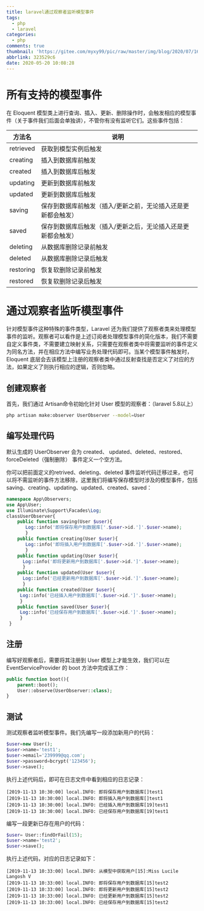 ```yaml
---
title: laravel通过观察者监听模型事件
tags:
  - php
  - laravel
categories:
  - php
comments: true
thumbnail: 'https://gitee.com/myxy99/pic/raw/master/img/blog/2020/07/16/20200716100937.png'
abbrlink: 323529c6
date: 2020-05-20 10:08:28
---
```


# 所有支持的模型事件

在 Eloquent 模型类上进行查询、插入、更新、删除操作时，会触发相应的模型事件（关于事件我们后面会单独讲），不管你有没有监听它们。这些事件包括：

|  方法名   | 说明  |
|  ----  | ----  |
| retrieved  | 获取到模型实例后触发 |
| creating  | 插入到数据库前触发 |
|created |插入到数据库后触发|
|updating |更新到数据库前触发|
|updated |更新到数据库后触发|
|saving |保存到数据库前触发（插入/更新之前，无论插入还是更新都会触发）|
|saved |保存到数据库后触发（插入/更新之后，无论插入还是更新都会触发）|
|deleting |从数据库删除记录前触发|
|deleted |从数据库删除记录后触发|
|restoring |恢复软删除记录前触发|
|restored |恢复软删除记录后触发|

# 通过观察者监听模型事件

针对模型事件这种特殊的事件类型，Laravel 还为我们提供了观察者类来处理模型事件的监听。观察者可以看作是上述订阅者处理模型事件的简化版本，我们不需要自定义事件类，不需要建立映射关系，只需要在观察者类中将需要监听的事件定义为同名方法，并在相应方法中编写业务处理代码即可。当某个模型事件触发时，Eloquent 底层会去该模型上注册的观察者类中通过反射查找是否定义了对应的方法，如果定义了则执行相应的逻辑，否则忽略。

## 创建观察者

首先，我们通过 Artisan命令初始化针对 User 模型的观察者：（laravel 5.8以上）

```sh
php artisan make:observer UserObserver --model=User

```

## 编写处理代码

默认生成的 UserObserver 会为 created、 updated、deleted、restored、forceDeleted（强制删除） 事件定义一个空方法。

你可以把前面定义的retrived、deleting、deleted 事件监听代码迁移过来，也可以将不需监听的事件方法移除，这里我们将编写保存模型时涉及的模型事件，包括 saving、creating、updating、updated、created、saved：

```php
namespace App\Observers; 
use App\User;
use Illuminate\Support\Facades\Log;
classUserObserver{ 
    public function saving(User $user){
       Log::info('即将保存用户到数据库['.$user->id.']'.$user->name);
       }
    public function creating(User $user){
       Log::info('即将插入用户到数据库['.$user->id.']'.$user->name);
       }
    public function updating(User $user){
      Log::info('即将更新用户到数据库['.$user->id.']'.$user->name);
      }
    public function updated(User $user){
      Log::info('已经更新用户到数据库['.$user->id.']'.$user->name);
      }
    public function created(User $user){
     Log::info('已经插入用户到数据库['.$user->id.']'.$user->name);
     }
    public function saved(User $user){
     Log::info('已经保存用户到数据库['.$user->id.']'.$user->name);
     }
 }

```

## 注册

编写好观察者后，需要将其注册到 User 模型上才能生效，我们可以在 EventServiceProvider 的 boot 方法中完成该工作：

```php
public function boot(){ 
    parent::boot();    
    User::observe(UserObserver::class);
}

```

## 测试

测试观察者监听模型事件。我们先编写一段添加新用户的代码：

```php
$user=new User();
$user->name='test1';
$user->email='239999@qq.com';
$user->password=bcrypt('123456');
$user->save();

```

执行上述代码后，即可在日志文件中看到相应的日志记录：

```log
[2019-11-13 10:30:00] local.INFO: 即将保存用户到数据库[]test1  
[2019-11-13 10:30:00] local.INFO: 即将插入用户到数据库[]test1  
[2019-11-13 10:30:00] local.INFO: 已经插入用户到数据库[19]test1  
[2019-11-13 10:30:00] local.INFO: 已经保存用户到数据库[19]test1  

```

编写一段更新已存在用户的代码：

```php
$user= User::findOrFail(15);
$user->name='test2';
$user->save();

```

执行上述代码，对应的日志记录如下：

```log
[2019-11-13 10:33:00] local.INFO: 从模型中获取用户[15]:Miss Lucile Langosh V  
[2019-11-13 10:33:00] local.INFO: 即将保存用户到数据库[15]test2 
[2019-11-13 10:33:00] local.INFO: 即将更新用户到数据库[15]test2  
[2019-11-13 10:33:00] local.INFO: 已经更新用户到数据库[15]test2 
[2019-11-13 10:33:00] local.INFO: 已经保存用户到数据库[15]test2

```

